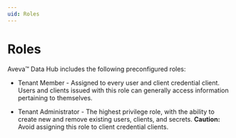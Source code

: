 ```yaml
---
uid: Roles
---
```


# Roles

Aveva&trade; Data Hub includes the following preconfigured roles:

- Tenant Member - Assigned to every user and client credential client. Users and clients issued with this role can generally access information pertaining to themselves.

- Tenant Administrator - The highest privilege role, with the ability to create new and remove existing users, clients, and secrets.
    **Caution:** Avoid assigning this role to client credential clients.

<!--Angela Flores 6/18/21 - The Roles topic lists five preconfigured roles. Why is this topic different? Which one is correct? If the Roles topic exists, why is this one here? -->
